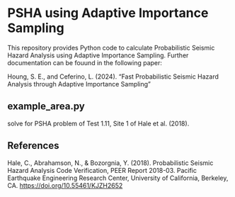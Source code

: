 # PSHA using Adaptive Importance Sampling

This repository provides Python code to calculate Probabilistic Seismic Hazard Analysis using Adaptive Importance Sampling. Further documentation can be fouund in the following paper:

Houng, S. E., and Ceferino, L. (2024). “Fast Probabilistic Seismic Hazard Analysis through Adaptive Importance Sampling”

## example_area.py
solve for PSHA problem of Test 1.11, Site 1 of Hale et al. (2018).

## References
Hale, C., Abrahamson, N., & Bozorgnia, Y. (2018). Probabilistic Seismic Hazard Analysis Code Verification, PEER Report 2018-03. Pacific Earthquake Engineering Research Center, University of California, Berkeley, CA. https://doi.org/10.55461/KJZH2652
